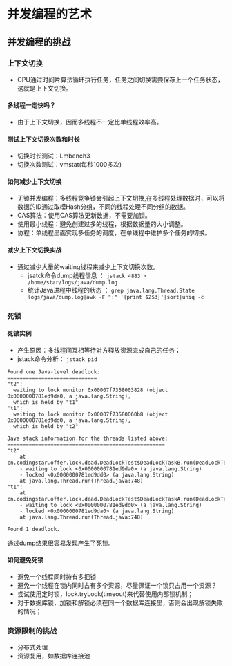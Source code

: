 # 并发编程的艺术

## 并发编程的挑战

### 上下文切换
- CPU通过时间片算法循环执行任务，任务之间切换需要保存上一个任务状态，这就是上下文切换。

#### 多线程一定快吗？
- 由于上下文切换，因而多线程不一定比单线程效率高。

#### 测试上下文切换次数和时长
- 切换时长测试：Lmbench3
- 切换次数测试：vmstat(每秒1000多次)

#### 如何减少上下文切换
- 无锁并发编程：多线程竞争锁会引起上下文切换,在多线程处理数据时，可以将数据的ID通过取模Hash分组，不同的线程处理不同分组的数据。
- CAS算法：使用CAS算法更新数据，不需要加锁。
- 使用最小线程：避免创建过多的线程，根据数据量的大小调整。
- 协程：单线程里面实现多任务的调度，在单线程中维护多个任务的切换。

#### 减少上下文切换实战
* 通过减少大量的waiting线程来减少上下文切换次数。
  * jsatck命令dump线程信息 ： `jstack 4883 > /home/star/logs/java/dump.log`
  * 统计Java进程中线程的状态 ： `grep java.lang.Thread.State logs/java/dump.log|awk -F ":" '{print $2$3}'|sort|uniq -c`

### 死锁
#### 死锁实例
* 产生原因：多线程间互相等待对方释放资源完成自己的任务；
* jstack命令分析： `jstack pid`
```
Found one Java-level deadlock:
=============================
"t2":
  waiting to lock monitor 0x00007f7358003828 (object 0x0000000781ed9da0, a java.lang.String),
  which is held by "t1"
"t1":
  waiting to lock monitor 0x00007f73580060b8 (object 0x0000000781ed9dd0, a java.lang.String),
  which is held by "t2"

Java stack information for the threads listed above:
===================================================
"t2":
	at cn.codingstar.offer.lock.dead.DeadLockTest$DeadLockTaskB.run(DeadLockTest.java:69)
	- waiting to lock <0x0000000781ed9da0> (a java.lang.String)
	- locked <0x0000000781ed9dd0> (a java.lang.String)
	at java.lang.Thread.run(Thread.java:748)
"t1":
	at cn.codingstar.offer.lock.dead.DeadLockTest$DeadLockTaskA.run(DeadLockTest.java:44)
	- waiting to lock <0x0000000781ed9dd0> (a java.lang.String)
	- locked <0x0000000781ed9da0> (a java.lang.String)
	at java.lang.Thread.run(Thread.java:748)

Found 1 deadlock.
```
通过dump结果很容易发现产生了死锁。

#### 如何避免死锁
* 避免一个线程同时持有多把锁
* 避免一个线程在锁内同时占有多个资源，尽量保证一个锁只占用一个资源？
* 尝试使用定时锁，lock.tryLock(timeout)来代替使用内部锁机制；
* 对于数据库锁，加锁和解锁必须在同一个数据库连接里，否则会出现解锁失败的情况；

### 资源限制的挑战
* 分布式处理
* 资源复用，如数据库连接池

